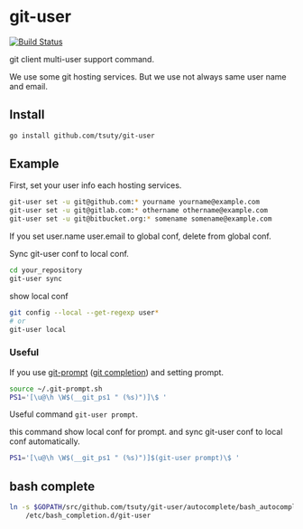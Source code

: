 # git-user

[![Build Status](https://travis-ci.org/tsuty/git-user.svg?branch=master)](https://travis-ci.org/tsuty/git-user)

git client multi-user support command.

We use some git hosting services. But we use not always same user name and email. 


## Install

```bash
go install github.com/tsuty/git-user
```

## Example

First, set your user info each hosting services.

```bash
git-user set -u git@github.com:* yourname yourname@example.com
git-user set -u git@gitlab.com:* othername othername@example.com
git-user set -u git@bitbucket.org:* somename somename@example.com
```

If you set user.name user.email to global conf, delete from global conf.

Sync git-user conf to local conf.

```bash
cd your_repository
git-user sync
```

show local conf

```bash
git config --local --get-regexp user*
# or 
git-user local
```

### Useful

If you use
[git-prompt](https://github.com/git/git/blob/master/contrib/completion/git-prompt.sh) ([git completion](https://github.com/git/git/blob/master/contrib/completion))
and setting prompt.

```bash
source ~/.git-prompt.sh
PS1='[\u@\h \W$(__git_ps1 " (%s)")]\$ '  
```

Useful command `git-user prompt`.

this command show local conf for prompt. and sync git-user conf to local conf automatically.

```bash
PS1='[\u@\h \W$(__git_ps1 " (%s)")]$(git-user prompt)\$ '
```

## bash complete

```bash
ln -s $GOPATH/src/github.com/tsuty/git-user/autocomplete/bash_autocomplete \
    /etc/bash_completion.d/git-user
```

